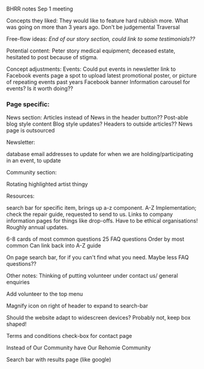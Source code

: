 BHRR notes Sep 1 meeting 

Concepts they liked:
  They would like to feature hard rubbish more. What was going on more than 3 years ago.
  Don't be judgemental
  Traversal

Free-flow ideas:
  *End of our story section, could link to some testimonials??*

Potential content:
  Peter story medical equipment; deceased estate, hesitated to post because of stigma. 

Concept adjustments:
  Events:
    Could put events in newsletter
    link to Facebook events page 
    a spot to upload latest promotional poster, or picture of repeating events past years
    Facebook banner
    Information carousel for events?
    Is it worth doing??

<h3>Page specific:</h3>

  News section:
    Articles instead of News in the header button??
    Post-able blog style content 
    Blog style updates?
    Headers to outside articles??
    News page is outsourced 

Newsletter:

database email addresses to update
for when we are holding/participating in an event, to update

Community section:

Rotating highlighted artist thingy

Resources:

search bar for specific item, brings up a-z component. 
A-Z Implementation; check the repair guide, requested to send to us.
Links to company information pages for things like drop-offs.
Have to be ethical organisations!
Roughly annual updates. 

6-8 cards of most common questions
25 FAQ questions
Order by most common
Can link back into A-Z guide

On page search bar, for if you can't find what you need.
Maybe less FAQ questions??


Other notes:
Thinking of putting volunteer under contact us/ general enquiries

Add volunteer to the top menu

Magnify icon on right of header to expand to search-bar

Should the website adapt to widescreen devices?
Probably not, keep box shaped! 

Terms and conditions check-box for contact page

Instead of Our Community have Our Rehomie Community 

Search bar with results page (like google)












